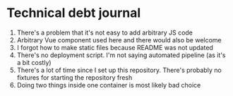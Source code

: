 # Technical debt journal

1. There's a problem that it's not easy to add arbitrary JS code
2. Arbitrary Vue component used here and there would also be welcome
3. I forgot how to make static files because README was not updated
4. There's no deployment script. I'm not saying automated pipeline (as it's a bit costly)
5. There's a lot of time since I set up this repository. There's probably no fixtures for starting the repository fresh
6. Doing two things inside one container is most likely bad choice
